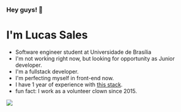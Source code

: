 ### Hey guys! 👋

# I'm Lucas Sales
- Software engineer student at Universidade de Brasília
- I'm not working right now, but looking for opportunity as Junior developer.
- I'm a fullstack developer.
- I'm perfecting myself in front-end now.
- I have 1 year of experience with <a href="https://stackshare.io/lux-sales/my-stack/main">this stack<a/>.
- fun fact: I work as a volunteer clown since 2015.

 <a align="left" href="https://www.linkedin.com/in/luxsales"><img src="https://img.shields.io/badge/linkedin%20-%230077B5.svg?&style=for-the-badge&logo=linkedin&logoColor=white"/></a>

